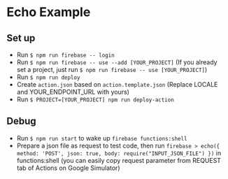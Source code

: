 # Echo Example
## Set up
- Run `$ npm run firebase -- login`
- Run `$ npm run firebase -- use --add [YOUR_PROJECT]` (If you already set a project, just run `$ npm run firebase -- use [YOUR_PROJECT]`)
- Run `$ npm run deploy`
- Create `action.json` based on `action.template.json` (Replace LOCALE and YOUR_ENDPOINT_URL with yours)
- Run `$ PROJECT=[YOUR_PROJECT] npm run deploy-action`

## Debug
- Run `$ npm run start` to wake up `firebase functions:shell`
- Prepare a json file as request to test code, then run `firebase > echo({ method: 'POST', json: true, body: require("INPUT_JSON_FILE") })` in functions:shell (you can easily copy request parameter from  REQUEST tab of Actions on Google Simulator)
